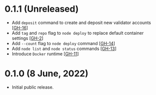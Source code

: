 # 0.1.1 (Unreleased)

- Add `deposit` command to create and deposit new validator accounts [[GH-16](https://github.com/umbracle/eth2-validator/issues/16)]
- Add `tag` and `repo` flag to `node deploy` to replace default container settings [[GH-2](https://github.com/umbracle/eth2-validator/issues/2)]
- Add `--count` flag to `node deploy` command [[GH-14](https://github.com/umbracle/eth2-validator/issues/14)]
- Add `node list` and `node status` commands [[GH-13](https://github.com/umbracle/eth2-validator/issues/13)]
- Introduce `Docker` runtime [[GH-11](https://github.com/umbracle/eth2-validator/issues/11)]

# 0.1.0 (8 June, 2022)

- Initial public release.
